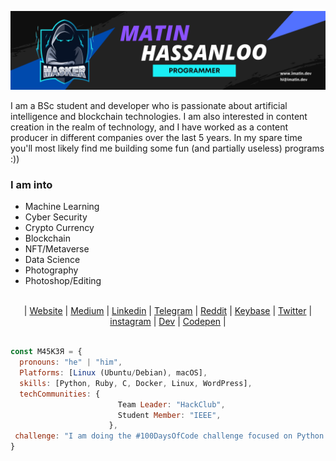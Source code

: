 [![MastHead](https://github.com/maasker/maasker/blob/main/Uploads/Matin.png)]()

I am a BSc student and developer who is passionate about artificial intelligence and blockchain technologies. I am also interested in content creation in the realm of technology, and I have worked as a content producer in different companies over the last 5 years. In my spare time you'll most likely find me building some fun (and partially useless) programs :))

### I am into
- Machine Learning
- Cyber Security
- Crypto Currency
- Blockchain
- NFT/Metaverse
- Data Science
- Photography
- Photoshop/Editing

<br>
<div align="center">
	| <a href="https://imatin.dev">Website</a> | <a href="https://medium.com/@maasker">Medium</a> | <a href="https://linkedin.com/in/maasker">Linkedin</a> | <a href="https://www.t.me/masker">Telegram</a> | <a href="https://www.reddit.com/user/realmasker">Reddit</a> | <a href="https://keybase.io/masker">Keybase</a> | <a href="https://twitter.com/maaasker">Twitter</a> | <a href="https://www.instagram.com/mrmasker/">instagram</a> | <a href="https://dev.to/masker">Dev</a> | <a href="https://codepen.io/maasker">Codepen</a> |
</div>
<br>

```javascript
const M45K3Я = {
  pronouns: "he" | "him",
  Platforms: [Linux (Ubuntu/Debian), macOS],
  skills: [Python, Ruby, C, Docker, Linux, WordPress],
  techCommunities: {
                        Team Leader: "HackClub",
                        Student Member: "IEEE",
                      },
 challenge: "I am doing the #100DaysOfCode challenge focused on Python and Machine Learning"
}
```
